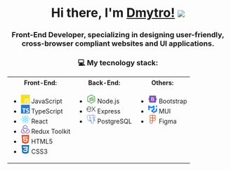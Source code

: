 <h1 align="center">Hi there, I'm <a href="" target="_blank">Dmytro!</a> 
<img src="https://github.com/blackcater/blackcater/raw/main/images/Hi.gif" height="32"/></h1>
<h3 align="center">Front-End Developer, specializing in designing user-friendly, cross-browser compliant websites and UI applications.</h3>
<h3 align="center">💻 My tecnology stack:</h3>
<table align="center">
  <tr>
    <th>Front-End:</th>
    <th>Back-End:</th>
    <th>Others:</th>
  </tr>
  <tr>
    <td>
<ul>
  <li><img src="img/javascript-color.svg" height="20"/> JavaScript</li>
  <li><img src="img/typescript-color.svg" height="20"/> TypeScript</li>
  <li><img src="img/react-color.svg" height="20"/> React</li>
  <li><img src="img/redux-color.svg" height="20"/> Redux Toolkit</li>
  <li><img src="img/html5-color.svg" height="20"/> HTML5</li>
  <li><img src="img/css3-color.svg" height="20"/> CSS3</li>
</ul>
    </td>
    <td valign="top">
      <ul>
        <li><img src="img/nodedotjs-color.svg" height="20"/> Node.js</li>
        <li><img src="img/express-color.svg" height="20"/> Express</li>
        <li><img src="img/postgresql-color.svg" height="20"/> PostgreSQL</li>
      </ul>
    </td>
    <td valign="top">
      <ul>
        <li><img src="img/bootstrap-color.svg" height="20"/> Bootstrap</li>
        <li><img src="img/mui-color.svg" height="20"/> MUI</li>
        <li><img src="img/figma-color.svg" height="20"/> Figma</li>
      </ul>
    </td>
  </tr>
</table>


